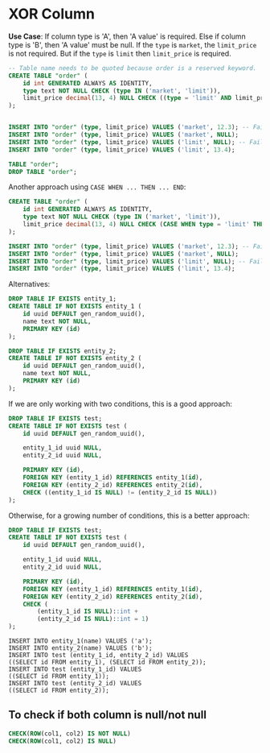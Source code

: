 # XOR Column

__Use Case__: If column type is 'A', then 'A value' is required. Else if column type is 'B', then 'A value' must be null. If the `type` is `market`, the `limit_price` is not required. But if the `type` is `limit` then `limit_price` is required.


```sql
-- Table name needs to be quoted because order is a reserved keyword.
CREATE TABLE "order" (
	id int GENERATED ALWAYS AS IDENTITY,
	type text NOT NULL CHECK (type IN ('market', 'limit')),
	limit_price decimal(13, 4) NULL CHECK ((type = 'limit' AND limit_price IS NOT NULL) OR (type = 'market' AND limit_price IS NULL))
);


INSERT INTO "order" (type, limit_price) VALUES ('market', 12.3); -- Fail
INSERT INTO "order" (type, limit_price) VALUES ('market', NULL);
INSERT INTO "order" (type, limit_price) VALUES ('limit', NULL); -- Fail
INSERT INTO "order" (type, limit_price) VALUES ('limit', 13.4);

TABLE "order";
DROP TABLE "order";
```

Another approach using `CASE WHEN ... THEN ... END`:
```sql
CREATE TABLE "order" (
	id int GENERATED ALWAYS AS IDENTITY,
	type text NOT NULL CHECK (type IN ('market', 'limit')),
	limit_price decimal(13, 4) NULL CHECK (CASE WHEN type = 'limit' THEN limit_price IS NOT NULL ELSE limit_price IS NULL END)
);

INSERT INTO "order" (type, limit_price) VALUES ('market', 12.3); -- Fail
INSERT INTO "order" (type, limit_price) VALUES ('market', NULL);
INSERT INTO "order" (type, limit_price) VALUES ('limit', NULL); -- Fail
INSERT INTO "order" (type, limit_price) VALUES ('limit', 13.4);
```


Alternatives:

```sql
DROP TABLE IF EXISTS entity_1;
CREATE TABLE IF NOT EXISTS entity_1 (
	id uuid DEFAULT gen_random_uuid(),
	name text NOT NULL,
	PRIMARY KEY (id)
);

DROP TABLE IF EXISTS entity_2;
CREATE TABLE IF NOT EXISTS entity_2 (
	id uuid DEFAULT gen_random_uuid(),
	name text NOT NULL,
	PRIMARY KEY (id)
);
```
If we are only working with two conditions, this is a good approach:

```sql
DROP TABLE IF EXISTS test;
CREATE TABLE IF NOT EXISTS test (
	id uuid DEFAULT gen_random_uuid(),

	entity_1_id uuid NULL,
	entity_2_id uuid NULL,

	PRIMARY KEY (id),
	FOREIGN KEY (entity_1_id) REFERENCES entity_1(id),
	FOREIGN KEY (entity_2_id) REFERENCES entity_2(id),
	CHECK ((entity_1_id IS NULL) != (entity_2_id IS NULL))
);
```

Otherwise, for a growing number of conditions, this is a better approach:
```sql
DROP TABLE IF EXISTS test;
CREATE TABLE IF NOT EXISTS test (
	id uuid DEFAULT gen_random_uuid(),

	entity_1_id uuid NULL,
	entity_2_id uuid NULL,

	PRIMARY KEY (id),
	FOREIGN KEY (entity_1_id) REFERENCES entity_1(id),
	FOREIGN KEY (entity_2_id) REFERENCES entity_2(id),
	CHECK (
		(entity_1_id IS NULL)::int +
		(entity_2_id IS NULL)::int = 1)
);
```


```
INSERT INTO entity_1(name) VALUES ('a');
INSERT INTO entity_2(name) VALUES ('b');
INSERT INTO test (entity_1_id, entity_2_id) VALUES
((SELECT id FROM entity_1), (SELECT id FROM entity_2));
INSERT INTO test (entity_1_id) VALUES
((SELECT id FROM entity_1));
INSERT INTO test (entity_2_id) VALUES
((SELECT id FROM entity_2));
```

## To check if both column is null/not null

```sql
CHECK(ROW(col1, col2) IS NOT NULL)
CHECK(ROW(col1, col2) IS NULL)
```
